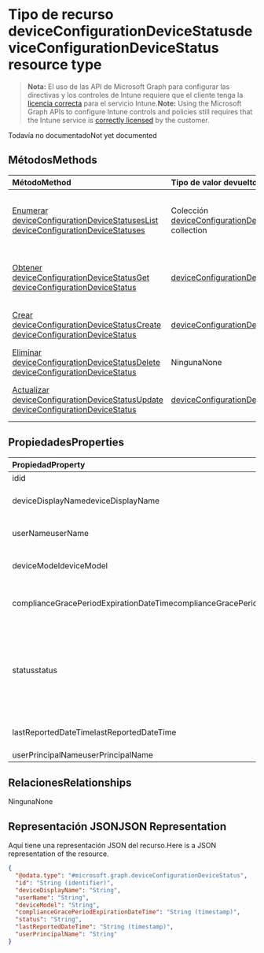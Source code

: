 # <a name="deviceconfigurationdevicestatus-resource-type"></a><span data-ttu-id="b4ec8-101">Tipo de recurso deviceConfigurationDeviceStatus</span><span class="sxs-lookup"><span data-stu-id="b4ec8-101">deviceConfigurationDeviceStatus resource type</span></span>

> <span data-ttu-id="b4ec8-102">**Nota:** El uso de las API de Microsoft Graph para configurar las directivas y los controles de Intune requiere que el cliente tenga la [licencia correcta](https://go.microsoft.com/fwlink/?linkid=839381) para el servicio Intune.</span><span class="sxs-lookup"><span data-stu-id="b4ec8-102">**Note:** Using the Microsoft Graph APIs to configure Intune controls and policies still requires that the Intune service is [correctly licensed](https://go.microsoft.com/fwlink/?linkid=839381) by the customer.</span></span>

<span data-ttu-id="b4ec8-103">Todavía no documentado</span><span class="sxs-lookup"><span data-stu-id="b4ec8-103">Not yet documented</span></span>
## <a name="methods"></a><span data-ttu-id="b4ec8-104">Métodos</span><span class="sxs-lookup"><span data-stu-id="b4ec8-104">Methods</span></span>
|<span data-ttu-id="b4ec8-105">Método</span><span class="sxs-lookup"><span data-stu-id="b4ec8-105">Method</span></span>|<span data-ttu-id="b4ec8-106">Tipo de valor devuelto</span><span class="sxs-lookup"><span data-stu-id="b4ec8-106">Return Type</span></span>|<span data-ttu-id="b4ec8-107">Descripción</span><span class="sxs-lookup"><span data-stu-id="b4ec8-107">Description</span></span>|
|:---|:---|:---|
|[<span data-ttu-id="b4ec8-108">Enumerar deviceConfigurationDeviceStatuses</span><span class="sxs-lookup"><span data-stu-id="b4ec8-108">List deviceConfigurationDeviceStatuses</span></span>](../api/intune_deviceconfig_deviceconfigurationdevicestatus_list.md)|<span data-ttu-id="b4ec8-109">Colección [deviceConfigurationDeviceStatus](../resources/intune_deviceconfig_deviceconfigurationdevicestatus.md)</span><span class="sxs-lookup"><span data-stu-id="b4ec8-109">[deviceConfigurationDeviceStatus](../resources/intune_deviceconfig_deviceconfigurationdevicestatus.md) collection</span></span>|<span data-ttu-id="b4ec8-110">Enumere las propiedades y las relaciones de los objetos [deviceConfigurationDeviceStatus](../resources/intune_deviceconfig_deviceconfigurationdevicestatus.md).</span><span class="sxs-lookup"><span data-stu-id="b4ec8-110">List properties and relationships of the [deviceConfigurationDeviceStatus](../resources/intune_deviceconfig_deviceconfigurationdevicestatus.md) objects.</span></span>|
|[<span data-ttu-id="b4ec8-111">Obtener deviceConfigurationDeviceStatus</span><span class="sxs-lookup"><span data-stu-id="b4ec8-111">Get deviceConfigurationDeviceStatus</span></span>](../api/intune_deviceconfig_deviceconfigurationdevicestatus_get.md)|[<span data-ttu-id="b4ec8-112">deviceConfigurationDeviceStatus</span><span class="sxs-lookup"><span data-stu-id="b4ec8-112">deviceConfigurationDeviceStatus</span></span>](../resources/intune_deviceconfig_deviceconfigurationdevicestatus.md)|<span data-ttu-id="b4ec8-113">Lea las propiedades y las relaciones del objeto [deviceConfigurationDeviceStatus](../resources/intune_deviceconfig_deviceconfigurationdevicestatus.md).</span><span class="sxs-lookup"><span data-stu-id="b4ec8-113">Read properties and relationships of the [deviceConfigurationDeviceStatus](../resources/intune_deviceconfig_deviceconfigurationdevicestatus.md) object.</span></span>|
|[<span data-ttu-id="b4ec8-114">Crear deviceConfigurationDeviceStatus</span><span class="sxs-lookup"><span data-stu-id="b4ec8-114">Create deviceConfigurationDeviceStatus</span></span>](../api/intune_deviceconfig_deviceconfigurationdevicestatus_create.md)|[<span data-ttu-id="b4ec8-115">deviceConfigurationDeviceStatus</span><span class="sxs-lookup"><span data-stu-id="b4ec8-115">deviceConfigurationDeviceStatus</span></span>](../resources/intune_deviceconfig_deviceconfigurationdevicestatus.md)|<span data-ttu-id="b4ec8-116">Cree un objeto [deviceConfigurationDeviceStatus](../resources/intune_deviceconfig_deviceconfigurationdevicestatus.md).</span><span class="sxs-lookup"><span data-stu-id="b4ec8-116">Create a new [deviceConfigurationDeviceStatus](../resources/intune_deviceconfig_deviceconfigurationdevicestatus.md) object.</span></span>|
|[<span data-ttu-id="b4ec8-117">Eliminar deviceConfigurationDeviceStatus</span><span class="sxs-lookup"><span data-stu-id="b4ec8-117">Delete deviceConfigurationDeviceStatus</span></span>](../api/intune_deviceconfig_deviceconfigurationdevicestatus_delete.md)|<span data-ttu-id="b4ec8-118">Ninguna</span><span class="sxs-lookup"><span data-stu-id="b4ec8-118">None</span></span>|<span data-ttu-id="b4ec8-119">Elimina un [deviceConfigurationDeviceStatus](../resources/intune_deviceconfig_deviceconfigurationdevicestatus.md)</span><span class="sxs-lookup"><span data-stu-id="b4ec8-119">Deletes a [deviceConfigurationDeviceStatus](../resources/intune_deviceconfig_deviceconfigurationdevicestatus.md).</span></span>|
|[<span data-ttu-id="b4ec8-120">Actualizar deviceConfigurationDeviceStatus</span><span class="sxs-lookup"><span data-stu-id="b4ec8-120">Update deviceConfigurationDeviceStatus</span></span>](../api/intune_deviceconfig_deviceconfigurationdevicestatus_update.md)|[<span data-ttu-id="b4ec8-121">deviceConfigurationDeviceStatus</span><span class="sxs-lookup"><span data-stu-id="b4ec8-121">deviceConfigurationDeviceStatus</span></span>](../resources/intune_deviceconfig_deviceconfigurationdevicestatus.md)|<span data-ttu-id="b4ec8-122">Actualice las propiedades de un objeto [deviceConfigurationDeviceStatus](../resources/intune_deviceconfig_deviceconfigurationdevicestatus.md).</span><span class="sxs-lookup"><span data-stu-id="b4ec8-122">Update the properties of a [deviceConfigurationDeviceStatus](../resources/intune_deviceconfig_deviceconfigurationdevicestatus.md) object.</span></span>|

## <a name="properties"></a><span data-ttu-id="b4ec8-123">Propiedades</span><span class="sxs-lookup"><span data-stu-id="b4ec8-123">Properties</span></span>
|<span data-ttu-id="b4ec8-124">Propiedad</span><span class="sxs-lookup"><span data-stu-id="b4ec8-124">Property</span></span>|<span data-ttu-id="b4ec8-125">Tipo</span><span class="sxs-lookup"><span data-stu-id="b4ec8-125">Type</span></span>|<span data-ttu-id="b4ec8-126">Descripción</span><span class="sxs-lookup"><span data-stu-id="b4ec8-126">Description</span></span>|
|:---|:---|:---|
|<span data-ttu-id="b4ec8-127">id</span><span class="sxs-lookup"><span data-stu-id="b4ec8-127">id</span></span>|<span data-ttu-id="b4ec8-128">Cadena</span><span class="sxs-lookup"><span data-stu-id="b4ec8-128">String</span></span>|<span data-ttu-id="b4ec8-129">Clave de la entidad.</span><span class="sxs-lookup"><span data-stu-id="b4ec8-129">Key of the entity.</span></span>|
|<span data-ttu-id="b4ec8-130">deviceDisplayName</span><span class="sxs-lookup"><span data-stu-id="b4ec8-130">deviceDisplayName</span></span>|<span data-ttu-id="b4ec8-131">Cadena</span><span class="sxs-lookup"><span data-stu-id="b4ec8-131">String</span></span>|<span data-ttu-id="b4ec8-132">Nombre de dispositivo de DevicePolicyStatus.</span><span class="sxs-lookup"><span data-stu-id="b4ec8-132">Device name of the DevicePolicyStatus.</span></span>|
|<span data-ttu-id="b4ec8-133">userName</span><span class="sxs-lookup"><span data-stu-id="b4ec8-133">userName</span></span>|<span data-ttu-id="b4ec8-134">Cadena</span><span class="sxs-lookup"><span data-stu-id="b4ec8-134">String</span></span>|<span data-ttu-id="b4ec8-135">El nombre de usuario que se está notificando</span><span class="sxs-lookup"><span data-stu-id="b4ec8-135">The User Name that is being reported</span></span>|
|<span data-ttu-id="b4ec8-136">deviceModel</span><span class="sxs-lookup"><span data-stu-id="b4ec8-136">deviceModel</span></span>|<span data-ttu-id="b4ec8-137">Cadena</span><span class="sxs-lookup"><span data-stu-id="b4ec8-137">String</span></span>|<span data-ttu-id="b4ec8-138">El modelo de dispositivo que se está notificando</span><span class="sxs-lookup"><span data-stu-id="b4ec8-138">The device model that is being reported</span></span>|
|<span data-ttu-id="b4ec8-139">complianceGracePeriodExpirationDateTime</span><span class="sxs-lookup"><span data-stu-id="b4ec8-139">complianceGracePeriodExpirationDateTime</span></span>|<span data-ttu-id="b4ec8-140">DateTimeOffset</span><span class="sxs-lookup"><span data-stu-id="b4ec8-140">DateTimeOffset</span></span>|<span data-ttu-id="b4ec8-141">La fecha y hora en que expira el período de gracia de cumplimiento del dispositivo</span><span class="sxs-lookup"><span data-stu-id="b4ec8-141">The DateTime when device compliance grace period expires</span></span>|
|<span data-ttu-id="b4ec8-142">status</span><span class="sxs-lookup"><span data-stu-id="b4ec8-142">status</span></span>|[<span data-ttu-id="b4ec8-143">complianceStatus</span><span class="sxs-lookup"><span data-stu-id="b4ec8-143">complianceStatus</span></span>](../resources/intune_shared_compliancestatus.md)|<span data-ttu-id="b4ec8-p101">Estado de cumplimiento del informe de directiva. Los valores posibles son: `unknown`, `notApplicable`, `compliant`, `remediated`, `nonCompliant`, `error`, `conflict`, `notAssigned`.</span><span class="sxs-lookup"><span data-stu-id="b4ec8-p101">Compliance status of the policy report. The possible values are: `unknown`, `notApplicable`, `compliant`, `remediated`, `nonCompliant`, `error`, `conflict`.</span></span>|
|<span data-ttu-id="b4ec8-146">lastReportedDateTime</span><span class="sxs-lookup"><span data-stu-id="b4ec8-146">lastReportedDateTime</span></span>|<span data-ttu-id="b4ec8-147">DateTimeOffset</span><span class="sxs-lookup"><span data-stu-id="b4ec8-147">DateTimeOffset</span></span>|<span data-ttu-id="b4ec8-148">Fecha y hora de la última modificación del informe de directiva.</span><span class="sxs-lookup"><span data-stu-id="b4ec8-148">Last modified date time of the policy report.</span></span>|
|<span data-ttu-id="b4ec8-149">userPrincipalName</span><span class="sxs-lookup"><span data-stu-id="b4ec8-149">userPrincipalName</span></span>|<span data-ttu-id="b4ec8-150">Cadena</span><span class="sxs-lookup"><span data-stu-id="b4ec8-150">String</span></span>|<span data-ttu-id="b4ec8-151">UserPrincipalName.</span><span class="sxs-lookup"><span data-stu-id="b4ec8-151">UserPrincipalName.</span></span>|

## <a name="relationships"></a><span data-ttu-id="b4ec8-152">Relaciones</span><span class="sxs-lookup"><span data-stu-id="b4ec8-152">Relationships</span></span>
<span data-ttu-id="b4ec8-153">Ninguna</span><span class="sxs-lookup"><span data-stu-id="b4ec8-153">None</span></span>
## <a name="json-representation"></a><span data-ttu-id="b4ec8-154">Representación JSON</span><span class="sxs-lookup"><span data-stu-id="b4ec8-154">JSON Representation</span></span>
<span data-ttu-id="b4ec8-155">Aquí tiene una representación JSON del recurso.</span><span class="sxs-lookup"><span data-stu-id="b4ec8-155">Here is a JSON representation of the resource.</span></span>
<!--{
  "blockType": "resource",
  "baseType": "microsoft.graph.entity",
  "keyProperty": "id",
  "@odata.type": "microsoft.graph.deviceConfigurationDeviceStatus"
}-->
``` json
{
  "@odata.type": "#microsoft.graph.deviceConfigurationDeviceStatus",
  "id": "String (identifier)",
  "deviceDisplayName": "String",
  "userName": "String",
  "deviceModel": "String",
  "complianceGracePeriodExpirationDateTime": "String (timestamp)",
  "status": "String",
  "lastReportedDateTime": "String (timestamp)",
  "userPrincipalName": "String"
}
```








